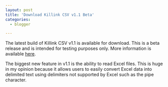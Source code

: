 ```yaml
---
layout: post
title: 'Download Killink CSV v1.1 Beta'
categories:
  - blogger

---
```


The latest build of Killink CSV v1.1 is available for download.  This is a beta release and is intended for testing purposes only.  More information is available [here](http://www.whitepeaksoftware.com/forums/Topic111-12-1.aspx).

The biggest new feature in v1.1 is the ability to read Excel files.  This is huge in my opinion because it allows users to easily convert Excel data into delimited text using delimiters not supported by Excel such as the pipe character.
